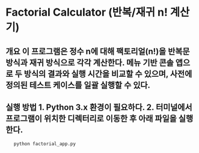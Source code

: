 # Factorial Calculator (반복/재귀 n! 계산기) 
## 개요 이 프로그램은 정수 n에 대해 팩토리얼(n!)을 반복문 방식과 재귀 방식으로 각각 계산한다. 메뉴 기반 콘솔 앱으로 두 방식의 결과와 실행 시간을 비교할 수 있으며, 사전에 정의된 테스트 케이스를 일괄 실행할 수 있다. 
## 실행 방법 1. Python 3.x 환경이 필요하다. 2. 터미널에서 프로그램이 위치한 디렉터리로 이동한 후 아래 파일을 실행한다.
```bash
   python factorial_app.py
